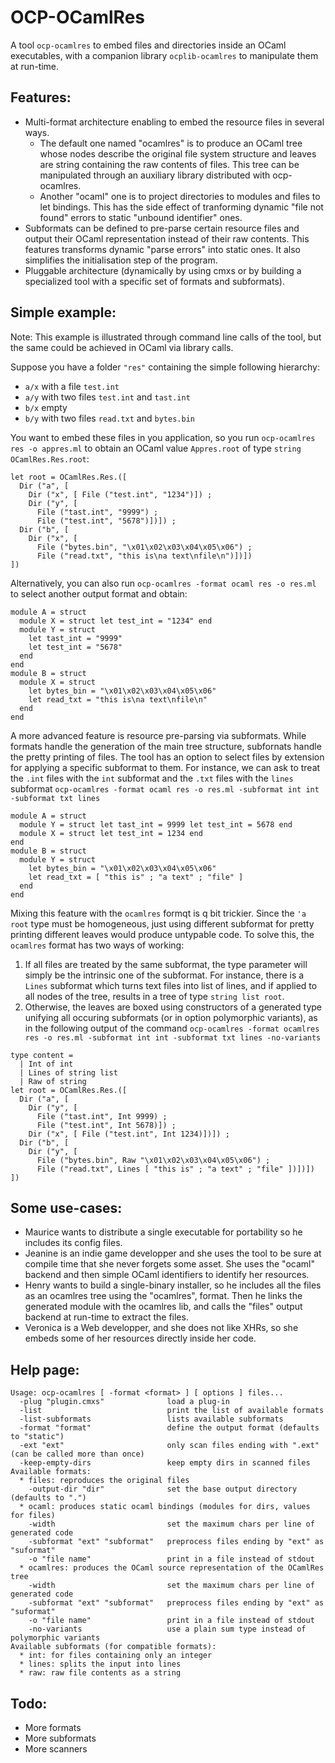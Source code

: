 OCP-OCamlRes
============

A tool `ocp-ocamlres` to embed files and directories inside an OCaml
executables, with a companion library `ocplib-ocamlres` to manipulate
them at run-time.

Features:
---------
  - Multi-format architecture enabling to embed the resource files in
    several ways.
    * The default one named "ocamlres" is to produce an OCaml tree
      whose nodes describe the original file system structure and
      leaves are string containing the raw contents of files. This
      tree can be manipulated through an auxiliary library distributed
      with ocp-ocamlres.
    * Another "ocaml" one is to project directories to modules and
      files to let bindings. This has the side effect of tranforming
      dynamic "file not found" errors to static "unbound identifier"
      ones.
  - Subformats can be defined to pre-parse certain resource files and
    output their OCaml representation instead of their raw
    contents. This features transforms dynamic "parse errors" into
    static ones. It also simplifies the initialisation step of the
    program.
  - Pluggable architecture (dynamically by using cmxs or by building a
    specialized tool with a specific set of formats and subformats).

Simple example:
---------------

Note: This example is illustrated through command line calls of the
tool, but the same could be achieved in OCaml via library calls.

Suppose you have a folder `"res"` containing the simple following hierarchy:
 - `a/x` with a file `test.int`
 - `a/y` with two files `test.int` and `tast.int`
 - `b/x` empty
 - `b/y` with two files `read.txt` and `bytes.bin`

You want to embed these files in you application, so you run
`ocp-ocamlres res -o appres.ml` to obtain an OCaml value `Appres.root`
of type `string OCamlRes.Res.root`:

```
let root = OCamlRes.Res.([
  Dir ("a", [
    Dir ("x", [ File ("test.int", "1234")]) ;
    Dir ("y", [
      File ("tast.int", "9999") ;
      File ("test.int", "5678")])]) ;
  Dir ("b", [
    Dir ("x", [
      File ("bytes.bin", "\x01\x02\x03\x04\x05\x06") ;
      File ("read.txt", "this is\na text\nfile\n")])])
])
```

Alternatively, you can also run `ocp-ocamlres -format ocaml res -o res.ml`
 to select another output format and obtain:

```
module A = struct
  module X = struct let test_int = "1234" end
  module Y = struct
    let tast_int = "9999"
    let test_int = "5678"
  end
end
module B = struct
  module X = struct
    let bytes_bin = "\x01\x02\x03\x04\x05\x06"
    let read_txt = "this is\na text\nfile\n"
  end
end
```

A more advanced feature is resource pre-parsing via subformats. While
formats handle the generation of the main tree structure, subfornats
handle the pretty printing of files. The tool has an option to select
files by extension for applying a specific subformat to them. For
instance, we can ask to treat the `.int` files with the `int`
subformat and the `.txt` files with the `lines` subformat
`ocp-ocamlres -format ocaml res -o res.ml -subformat int int
-subformat txt lines`

```
module A = struct
  module Y = struct let tast_int = 9999 let test_int = 5678 end
  module X = struct let test_int = 1234 end
end
module B = struct
  module Y = struct
    let bytes_bin = "\x01\x02\x03\x04\x05\x06"
    let read_txt = [ "this is" ; "a text" ; "file" ]
  end
end
```

Mixing this feature with the `ocamlres` formqt is q bit trickier.
Since the `'a root` type must be homogeneous, just using different
subformat for pretty printing different leaves would produce untypable
code. To solve this, the `ocamlres` format has two ways of working:
  1. If all files are treated by the same subformat, the type
     parameter will simply be the intrinsic one of the subformat. For
     instance, there is a `Lines` subformat which turns text files
     into list of lines, and if applied to all nodes of the tree,
     results in a tree of type `string list root`.
  2. Otherwise, the leaves are boxed using constructors of a generated
     type unifying all occuring subformats (or in option polymorphic
     variants), as in the following output of the command
     `ocp-ocamlres -format ocamlres res -o res.ml -subformat int int
     -subformat txt lines -no-variants`

```
type content =
  | Int of int
  | Lines of string list
  | Raw of string
let root = OCamlRes.Res.([
  Dir ("a", [
    Dir ("y", [
      File ("tast.int", Int 9999) ;
      File ("test.int", Int 5678)]) ;
    Dir ("x", [ File ("test.int", Int 1234)])]) ;
  Dir ("b", [
    Dir ("y", [
      File ("bytes.bin", Raw "\x01\x02\x03\x04\x05\x06") ;
      File ("read.txt", Lines [ "this is" ; "a text" ; "file" ])])])
])
```

Some use-cases:
---------------
 * Maurice wants to distribute a single executable for portability so
   he includes its config files.
 * Jeanine is an indie game developper and she uses the tool to be
   sure at compile time that she never forgets some asset. She uses
   the "ocaml" backend and then simple OCaml identifiers to identify her
   resources.
 * Henry wants to build a single-binary installer, so he includes all
   the files as an ocamlres tree using the "ocamlres", format. Then he
   links the generated module with the ocamlres lib, and calls the
   "files" output backend at run-time to extract the files.
 * Veronica is a Web developper, and she does not like XHRs, so she
   embeds some of her resources directly inside her code.

Help page:
----------
```
Usage: ocp-ocamlres [ -format <format> ] [ options ] files...
  -plug "plugin.cmxs"              load a plug-in
  -list                            print the list of available formats
  -list-subformats                 lists available subformats
  -format "format"                 define the output format (defaults to "static")
  -ext "ext"                       only scan files ending with ".ext" (can be called more than once)
  -keep-empty-dirs                 keep empty dirs in scanned files
Available formats:
  * files: reproduces the original files
    -output-dir "dir"              set the base output directory (defaults to ".")
  * ocaml: produces static ocaml bindings (modules for dirs, values for files)
    -width                         set the maximum chars per line of generated code
    -subformat "ext" "subformat"   preprocess files ending by "ext" as "suformat"
    -o "file name"                 print in a file instead of stdout
  * ocamlres: produces the OCaml source representation of the OCamlRes tree
    -width                         set the maximum chars per line of generated code
    -subformat "ext" "subformat"   preprocess files ending by "ext" as "suformat"
    -o "file name"                 print in a file instead of stdout
    -no-variants                   use a plain sum type instead of polymorphic variants
Available subformats (for compatible formats):
  * int: for files containing only an integer
  * lines: splits the input into lines
  * raw: raw file contents as a string
```

Todo:
-----
 - More formats
 - More subformats
 - More scanners
